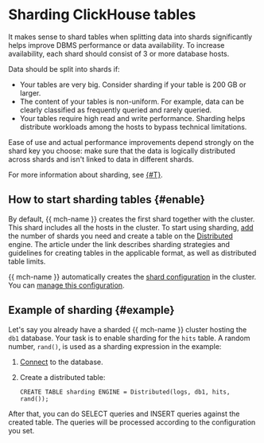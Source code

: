 # Sharding ClickHouse tables

It makes sense to shard tables when splitting data into shards significantly helps improve DBMS performance or data availability. To increase availability, each shard should consist of 3 or more database hosts.

Data should be split into shards if:

* Your tables are very big. Consider sharding if your table is 200 GB or larger.
* The content of your tables is non-uniform. For example, data can be clearly classified as frequently queried and rarely queried.
* Your tables require high read and write performance. Sharding helps distribute workloads among the hosts to bypass technical limitations.

Ease of use and actual performance improvements depend strongly on the shard key you choose: make sure that the data is logically distributed across shards and isn't linked to data in different shards.

For more information about sharding, see [{#T}](../concepts/sharding.md).

## How to start sharding tables {#enable}

By default, {{ mch-name }} creates the first shard together with the cluster. This shard includes all the hosts in the cluster. To start using sharding, [add](../operations/shards.md#add-shard) the number of shards you need and create a table on the [Distributed](https://clickhouse.yandex/docs/en/operations/table_engines/distributed/) engine. The article under the link describes sharding strategies and guidelines for creating tables in the applicable format, as well as distributed table limits.

{{ mch-name }} automatically creates the [shard configuration](https://clickhouse.yandex/docs/en/operations/table_engines/distributed/) in the cluster. You can [manage this configuration](../operations/shards.md#shard-update).

## Example of sharding {#example}

Let's say you already have a sharded {{ mch-name }} cluster hosting the `db1` database. Your task is to enable sharding for the `hits` table. A random number, `rand()`, is used as a sharding expression in the example:

1. [Connect](../operations/connect.md) to the database.

1. Create a distributed table:

   ```
   CREATE TABLE sharding ENGINE = Distributed(logs, db1, hits, rand());
   ```

After that, you can do SELECT queries and INSERT queries against the created table. The queries will be processed according to the configuration you set.


